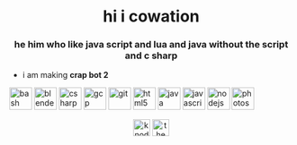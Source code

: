 <h1 align="center">hi i cowation</h1>
<h3 align="center">he him who like java script and lua and java without the script and c sharp</h3>

- i am making **crap bot 2**

<p align="left"><img src="https://www.vectorlogo.zone/logos/gnu_bash/gnu_bash-icon.svg" alt="bash" width="40" height="40"/> <img src="https://download.blender.org/branding/community/blender_community_badge_white.svg" alt="blender" width="40" height="40"/> <img src="https://devicons.github.io/devicon/devicon.git/icons/csharp/csharp-original.svg" alt="csharp" width="40" height="40"/> <img src="https://www.vectorlogo.zone/logos/google_cloud/google_cloud-icon.svg" alt="gcp" width="40" height="40"/> <img src="https://www.vectorlogo.zone/logos/git-scm/git-scm-icon.svg" alt="git" width="40" height="40"/> <img src="https://devicons.github.io/devicon/devicon.git/icons/html5/html5-original-wordmark.svg" alt="html5" width="40" height="40"/> <img src="https://devicons.github.io/devicon/devicon.git/icons/java/java-original-wordmark.svg" alt="java" width="40" height="40"/> <img src="https://devicons.github.io/devicon/devicon.git/icons/javascript/javascript-original.svg" alt="javascript" width="40" height="40"/> <img src="https://devicons.github.io/devicon/devicon.git/icons/nodejs/nodejs-original-wordmark.svg" alt="nodejs" width="40" height="40"/> <img src="https://devicons.github.io/devicon/devicon.git/icons/photoshop/photoshop-plain.svg" alt="photoshop" width="40" height="40"/></p><p align="center"> 
<a href="https://instagram.com/knoddycow" target="blank"><img align="center" src="https://cdn.jsdelivr.net/npm/simple-icons@3.0.1/icons/instagram.svg" alt="knoddycow" height="30" width="30" /></a>
<a href="https://www.youtube.com/c/the cow" target="blank"><img align="center" src="https://cdn.jsdelivr.net/npm/simple-icons@3.0.1/icons/youtube.svg" alt="the cow" height="30" width="30" /></a>
</p>
